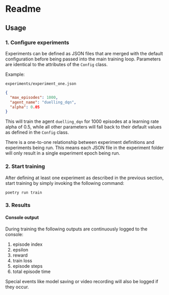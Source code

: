 # Readme

## Usage

### 1. Configure experiments

Experiments can be defined as JSON files that are merged with the default
configuration before being passed into the main training loop. Parameters are
identical to the attributes of the `Config` class.

Example:

`experiments/experiment_one.json`

```json
{
  "max_episodes": 1000,
  "agent_name": "duelling_dqn",
  "alpha": 0.05
}
```

This will train the agent `duelling_dqn` for 1000 episodes at a learning rate
alpha of 0.5, while all other parameters will fall back to their default values
as defined in the `Config` class.

There is a one-to-one relationship between experiment definitions and
experiments being run. This means each JSON file in the experiment folder will
only result in a single experiment epoch being run.

### 2. Start training

After defining at least one experiment as described in the previous section,
start training by simply invoking the following command:

`poetry run train`

### 3. Results

#### Console output

During training the following outputs are continuously logged to the console:

1. episode index
2. epsilon
3. reward
4. train loss
5. episode steps
6. total episode time

Special events like model saving or video recording will also be logged if they
occur.
